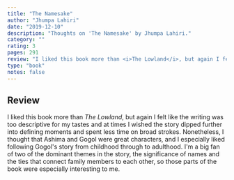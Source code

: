 ```yaml
---
title: "The Namesake"
author: "Jhumpa Lahiri"
date: "2019-12-10"
description: "Thoughts on 'The Namesake' by Jhumpa Lahiri."
category: ""
rating: 3
pages: 291
review: "I liked this book more than <i>The Lowland</i>, but again I felt like the writing was too descriptive for my tastes and at times I wished the story dipped further into defining moments and spent less time on broad strokes. Nonetheless, I thought that Ashima and Gogol were great characters, and I especially liked following Gogol's story from childhood through to adulthood. I'm a big fan of two of the dominant themes in the story, the significance of names and the ties that connect family members to each other, so those parts of the book were especially interesting to me."
type: "book"
notes: false
---
```


## Review

I liked this book more than _The Lowland_, but again I felt like the writing was too descriptive for my tastes and at times I wished the story dipped further into defining moments and spent less time on broad strokes. Nonetheless, I thought that Ashima and Gogol were great characters, and I especially liked following Gogol's story from childhood through to adulthood. I'm a big fan of two of the dominant themes in the story, the significance of names and the ties that connect family members to each other, so those parts of the book were especially interesting to me.
